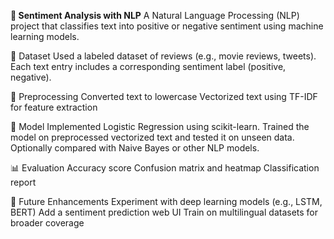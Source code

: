 **📝 Sentiment Analysis with NLP**
A Natural Language Processing (NLP) project that classifies text into positive or negative sentiment using machine learning models.

📁 Dataset
Used a labeled dataset of reviews (e.g., movie reviews, tweets).
Each text entry includes a corresponding sentiment label (positive, negative).

🔧 Preprocessing
Converted text to lowercase
Vectorized text using TF-IDF for feature extraction

🧠 Model
Implemented Logistic Regression using scikit-learn.
Trained the model on preprocessed vectorized text and tested it on unseen data.
Optionally compared with Naive Bayes or other NLP models.

📊 Evaluation
Accuracy score
Confusion matrix and heatmap
Classification report

🚀 Future Enhancements
Experiment with deep learning models (e.g., LSTM, BERT)
Add a sentiment prediction web UI
Train on multilingual datasets for broader coverage
